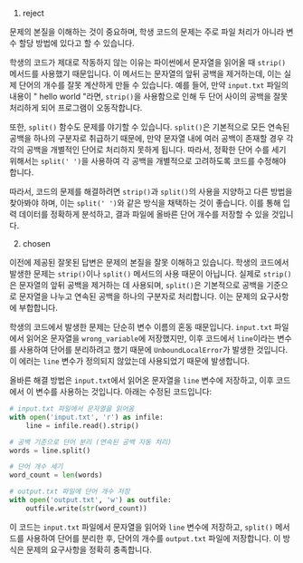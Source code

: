 1. reject

문제의 본질을 이해하는 것이 중요하며, 학생 코드의 문제는 주로 파일 처리가 아니라 변수 할당 방법에 있다고 할 수 있습니다.

학생의 코드가 제대로 작동하지 않는 이유는 파이썬에서 문자열을 읽어올 때 `strip()` 메서드를 사용했기 때문입니다. 이 메서드는 문자열의 앞뒤 공백을 제거하는데, 이는 실제 단어의 개수를 잘못 계산하게 만들 수 있습니다. 예를 들어, 만약 `input.txt` 파일의 내용이 "  hello  world  "라면, `strip()`을 사용함으로 인해 두 단어 사이의 공백을 잘못 처리하게 되어 프로그램이 오동작합니다.

또한, `split()` 함수도 문제를 야기할 수 있습니다. `split()`은 기본적으로 모든 연속된 공백을 하나의 구분자로 취급하기 때문에, 만약 문자열 내에 여러 공백이 존재할 경우 각각의 공백을 개별적인 단어로 처리하지 못하게 됩니다. 따라서, 정확한 단어 수를 세기 위해서는 `split(' ')`을 사용하여 각 공백을 개별적으로 고려하도록 코드를 수정해야 합니다.

따라서, 코드의 문제를 해결하려면 `strip()`과 `split()`의 사용을 지양하고 다른 방법을 찾아봐야 하며, 이는 `split(' ')`와 같은 방식을 채택하는 것이 좋습니다. 이를 통해 입력 데이터를 정확하게 분석하고, 결과 파일에 올바른 단어 개수를 저장할 수 있을 것입니다.

2. chosen

이전에 제공된 잘못된 답변은 문제의 본질을 잘못 이해하고 있습니다. 학생의 코드에서 발생한 문제는 `strip()`이나 `split()` 메서드의 사용 때문이 아닙니다. 실제로 `strip()`은 문자열의 앞뒤 공백을 제거하는 데 사용되며, `split()`은 기본적으로 공백을 기준으로 문자열을 나누고 연속된 공백을 하나의 구분자로 처리합니다. 이는 문제의 요구사항에 부합합니다.

학생의 코드에서 발생한 문제는 단순히 변수 이름의 혼동 때문입니다. `input.txt` 파일에서 읽어온 문자열을 `wrong_variable`에 저장했지만, 이후 코드에서 `line`이라는 변수를 사용하여 단어를 분리하려고 했기 때문에 `UnboundLocalError`가 발생한 것입니다. 이 에러는 `line` 변수가 정의되지 않았는데 사용되었기 때문에 발생합니다.

올바른 해결 방법은 `input.txt`에서 읽어온 문자열을 `line` 변수에 저장하고, 이후 코드에서 이 변수를 사용하는 것입니다. 아래는 수정된 코드입니다:

```python
# input.txt 파일에서 문자열을 읽어옴
with open('input.txt', 'r') as infile:
    line = infile.read().strip()

# 공백 기준으로 단어 분리 (연속된 공백 자동 처리)
words = line.split()

# 단어 개수 세기
word_count = len(words)

# output.txt 파일에 단어 개수 저장
with open('output.txt', 'w') as outfile:
    outfile.write(str(word_count))
```

이 코드는 `input.txt` 파일에서 문자열을 읽어와 `line` 변수에 저장하고, `split()` 메서드를 사용하여 단어를 분리한 후, 단어의 개수를 `output.txt` 파일에 저장합니다. 이 방식은 문제의 요구사항을 정확히 충족합니다.
